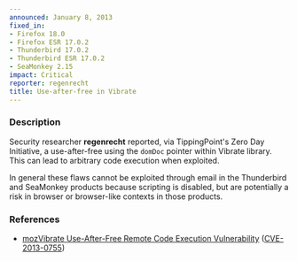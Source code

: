 ```yaml
---
announced: January 8, 2013
fixed_in:
- Firefox 18.0
- Firefox ESR 17.0.2
- Thunderbird 17.0.2
- Thunderbird ESR 17.0.2
- SeaMonkey 2.15
impact: Critical
reporter: regenrecht
title: Use-after-free in Vibrate
---
```


<h3>Description</h3>

<p>Security researcher <strong>regenrecht</strong> reported, via TippingPoint's Zero Day Initiative, a use-after-free using the <code>domDoc</code> pointer within Vibrate library. This can lead to arbitrary code execution when exploited. 
</p>

<p class="note">In general these flaws cannot be exploited through email in the Thunderbird and SeaMonkey products because scripting is disabled, but are potentially a risk in browser or browser-like contexts in those products.
</p>


<h3>References</h3>

<ul>
  <li><a href="https://bugzilla.mozilla.org/show_bug.cgi?id=814027">
      mozVibrate Use-After-Free Remote Code Execution Vulnerability</a> (<a href="http://cve.mitre.org/cgi-bin/cvename.cgi?name=CVE-2013-0755" class="ex-ref">CVE-2013-0755</a>)</li>
</ul>



